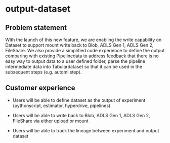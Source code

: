 # output-dataset

## Problem statement
With the launch of this new feature, we are enabling the write capability on Dataset to support mount write back to Blob, ADLS Gen 1, ADLS Gen 2, FileShare. We also provide a simplified code experience to define the output comparing with existing Pipelinedata to address feedback that there is no easy way to output data to a user defined folder, parse the pipeline intermediate data into Tabulardataset so that it can be used in the subsequent steps (e.g. automl step).

## Customer experience

- Users will be able to define dataset as the output of experiment (pythonscript, estimator, hyperdrive, pipelines)

- Users will be able to write back to Blob, ADLS Gen 1, ADLS Gen 2, FileShare via either upload or mount

- Users will be able to track the lineage between experiment and output dataset

